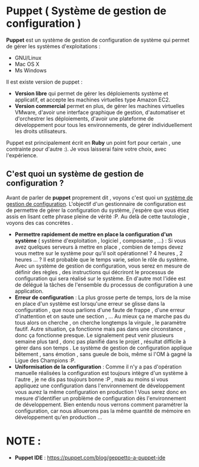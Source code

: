# Puppet ( Système de gestion de configuration ) 

**Puppet** est un système de gestion de configuration de système qui permet de gérer les systèmes d'exploitations :

* GNU/Linux 
* Mac OS X 
* Ms Windows

Il est existe version de puppet :

* **Version libre** qui permet de gérer les déploiements système et applicatif, et accepte les machines virtuelles type Amazon EC2.
* **Version commercial** permet en plus, de gérer les machines virtuelles VMware, d'avoir une interface graphique de gestion, d'automatiser et d'orchestrer les déploiements, d'avoir une plateforme de développement pour tous les environnements, de gérer individuellement les droits utilisateurs.

Puppet est principalement écrit en __Ruby__ un point fort pour certain , une contrainte pour d'autre :). Je vous laisserai faire votre choix, avec l'expérience.


## C'est quoi un système de gestion de configuration ?

Avant de parler de __puppet__ proprement dit , voyons c'est quoi un [système de gestion de configuration](https://fr.wikipedia.org/wiki/Gestion_de_configuration). L'objectif d'un gestionnaire de configuration est de permettre de gérer la configuration du système, j'espère que vous étiez assis en lisant cette phrase pleine de vérité :P. Au delà de cette tautologie , voyons des cas concrètes .

* **Permettre rapidement de mettre en place la configuration d'un système** ( système d'exploitation , logiciel , composante , ...) : Si vous avez quelques serveurs à mettre en place , combien de temps devez vous mettre sur le système pour qu'il soit opérationnel ? 4 heures , 2 heures ... ? Il est probable que le temps varie, selon le rôle du système. Avec un système de gestion de configuration, vous serez en mesure de définir des règles , des instructions qui décriront le processus de configuration qui sera réalisé sur le système. En d'autre mot l'idée est de délégué la tâches de l'ensemble du processus de configuration à une application.
* **Erreur de configuration** :  La plus grosse perte de temps,  lors de la mise en place d'un système est lorsqu'une erreur se glisse dans la configuration , que nous parlions d'une faute de frappe , d'une erreur d'inattention et on saute une section , ... Au mieux ça ne marche pas du tous alors on cherche , on cherche longtemps la virgule , le paramètre fautif. Autre situation, ça fonctionne mais pas dans une circonstance , donc ça fonctionne presque. Le signalement peut venir plusieurs semaine plus tard , donc pas planifié dans le projet , résultat difficile à gérer dans son temps . Le système de gestion de configuration applique bêtement , sans émotion , sans gueule de bois, même si l'OM à gagné la Ligue des Champions :P.
* **Uniformisation de la configuration** : Comme il n'y a pas d'opération manuelle réalisées la configuration est toujours intègre d'un système à l'autre , je ne dis pas toujours bonne :P , mais au moins si vous appliquez une configuration dans l'environnement de développement vous aurez la même configuration en production ! Vous serez donc en mesure d'identifier un problème de configuration dès l'environnement de développement. Bien entendu nous verrons comment paramétrer la configuration, car nous allouerons pas la même quantité de mémoire en développement qu'en production ...

# NOTE :

* __Puppet IDE__ : https://puppet.com/blog/geppetto-a-puppet-ide 


